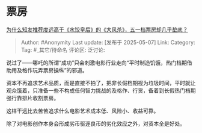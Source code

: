 # 票房
[为什么知友推荐度远高于《水饺皇后》的《大风杀》，五一档票房却几乎垫底？](https://www.zhihu.com/question/1903013096211064611/answer/1903413021784641965)

> Author: #Anonymity
> Last update: [发布于 2025-05-07]
> Link:
> Category:
> Tag: #_其它/待命名
> 评论区:
> 泛讨论:

说过了——哪吒的所谓“成功”只会刺激电影行业走向“平时制造饥饿，热门档期借助用及格作玩弄票房操纵”的邪道。

资本不再追求艺术品质，而是直接不拍了，把非长假档期视为垃圾时间，平时就让观众饿着，只准备一些不构成任何智力挑战的及格作、行货，备着到长假热门档期强行靠排片收割票房。

这样干远比去苦苦追求什么电影艺术成本低、风险小、收益可靠。

除了对电影创作本身会形成劣币驱逐良币的劣化效应之外，对资本全是好处。
